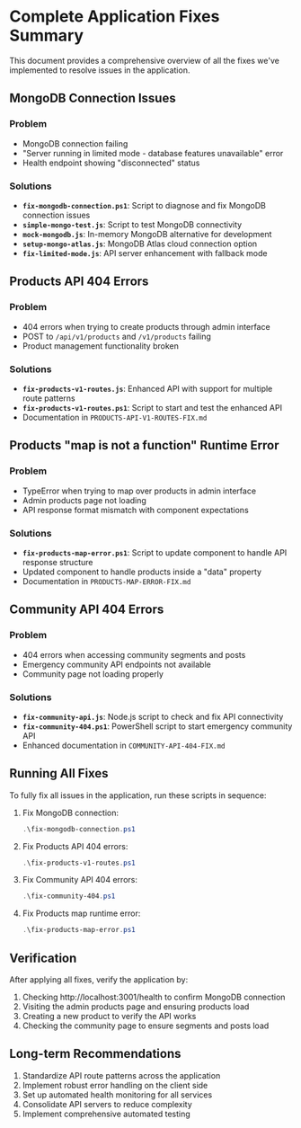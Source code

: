 # Complete Application Fixes Summary

This document provides a comprehensive overview of all the fixes we've implemented to resolve issues in the application.

## MongoDB Connection Issues

### Problem
- MongoDB connection failing
- "Server running in limited mode - database features unavailable" error
- Health endpoint showing "disconnected" status

### Solutions
- **`fix-mongodb-connection.ps1`**: Script to diagnose and fix MongoDB connection issues
- **`simple-mongo-test.js`**: Script to test MongoDB connectivity
- **`mock-mongodb.js`**: In-memory MongoDB alternative for development
- **`setup-mongo-atlas.js`**: MongoDB Atlas cloud connection option
- **`fix-limited-mode.js`**: API server enhancement with fallback mode

## Products API 404 Errors

### Problem
- 404 errors when trying to create products through admin interface
- POST to `/api/v1/products` and `/v1/products` failing
- Product management functionality broken

### Solutions
- **`fix-products-v1-routes.js`**: Enhanced API with support for multiple route patterns
- **`fix-products-v1-routes.ps1`**: Script to start and test the enhanced API
- Documentation in `PRODUCTS-API-V1-ROUTES-FIX.md`

## Products "map is not a function" Runtime Error

### Problem
- TypeError when trying to map over products in admin interface
- Admin products page not loading
- API response format mismatch with component expectations

### Solutions
- **`fix-products-map-error.ps1`**: Script to update component to handle API response structure
- Updated component to handle products inside a "data" property
- Documentation in `PRODUCTS-MAP-ERROR-FIX.md`

## Community API 404 Errors

### Problem
- 404 errors when accessing community segments and posts
- Emergency community API endpoints not available
- Community page not loading properly

### Solutions
- **`fix-community-api.js`**: Node.js script to check and fix API connectivity
- **`fix-community-404.ps1`**: PowerShell script to start emergency community API
- Enhanced documentation in `COMMUNITY-API-404-FIX.md`

## Running All Fixes

To fully fix all issues in the application, run these scripts in sequence:

1. Fix MongoDB connection:
   ```powershell
   .\fix-mongodb-connection.ps1
   ```

2. Fix Products API 404 errors:
   ```powershell
   .\fix-products-v1-routes.ps1
   ```

3. Fix Community API 404 errors:
   ```powershell
   .\fix-community-404.ps1
   ```

4. Fix Products map runtime error:
   ```powershell
   .\fix-products-map-error.ps1
   ```

## Verification

After applying all fixes, verify the application by:

1. Checking http://localhost:3001/health to confirm MongoDB connection
2. Visiting the admin products page and ensuring products load
3. Creating a new product to verify the API works
4. Checking the community page to ensure segments and posts load

## Long-term Recommendations

1. Standardize API route patterns across the application
2. Implement robust error handling on the client side
3. Set up automated health monitoring for all services
4. Consolidate API servers to reduce complexity
5. Implement comprehensive automated testing
